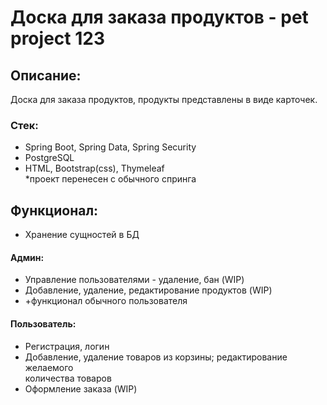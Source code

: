 # Доска для заказа продуктов - pet project 123
## Описание:
Доска для заказа продуктов, продукты представлены в виде карточек.
### Стек:
- Spring Boot, Spring Data, Spring Security
- PostgreSQL
- HTML, Bootstrap(css), Thymeleaf  
*проект перенесен с обычного спринга
## Функционал:
- Хранение сущностей в БД
#### Админ:  
- Управление пользователями - удаление, бан (WIP)
- Добавление, удаление, редактирование продуктов (WIP)
- +функционал обычного пользователя

#### Пользователь:  
- Регистрация, логин
- Добавление, удаление товаров из корзины; редактирование желаемого  
количества товаров  
- Оформление заказа (WIP)
